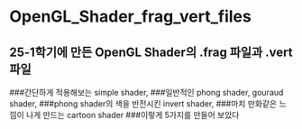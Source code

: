 # OpenGL_Shader_frag_vert_files
## 25-1학기에 만든 OpenGL Shader의 .frag 파일과 .vert 파일
###간단하게 적용해보는 simple shader,
###일반적인 phong shader, gouraud shader,
###phong shader의 색을 반전시킨 invert shader,
###마치 만화같은 느낌이 나게 만드는 cartoon shader
###이렇게 5가지를 만들어 보았다
